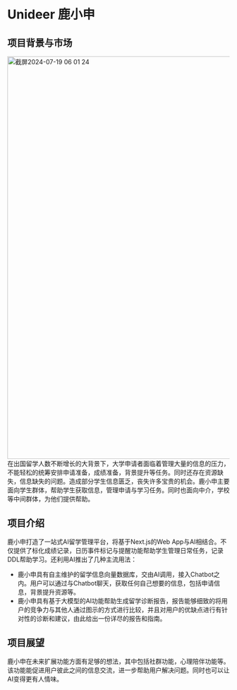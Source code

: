# Unideer 鹿小申
## 项目背景与市场
<img width="912" alt="截屏2024-07-19 06 01 24" src="https://github.com/user-attachments/assets/9c66af4c-4d97-4b5b-b9be-ccf62db13ce5">
在出国留学人数不断增长的大背景下，大学申请者面临着管理大量的信息的压力，不能轻松的统筹安排申请准备，成绩准备，背景提升等任务。同时还存在资源缺失，信息缺失的问题。造成部分学生信息匮乏，丧失许多宝贵的机会。鹿小申主要面向学生群体，帮助学生获取信息，管理申请与学习任务。同时也面向中介，学校等中间群体，为他们提供帮助。

## 项目介绍
鹿小申打造了一站式AI留学管理平台，将基于Next.js的Web App与AI相结合。不仅提供了标化成绩记录，日历事件标记与提醒功能帮助学生管理日常任务，记录DDL帮助学习。还利用AI推出了几种主流用法：
- 鹿小申具有自主维护的留学信息向量数据库，交由AI调用，接入Chatbot之内。用户可以通过与Chatbot聊天，获取任何自己想要的信息，包括申请信息，背景提升资源等。
- 鹿小申具有基于大模型的AI功能帮助生成留学诊断报告，报告能够细致的将用户的竞争力与其他人通过图示的方式进行比较，并且对用户的优缺点进行有针对性的诊断和建议，由此给出一份详尽的报告和指南。

## 项目展望
鹿小申在未来扩展功能方面有足够的想法，其中包括社群功能，心理陪伴功能等。该功能能促进用户彼此之间的信息交流，进一步帮助用户解决问题。同时也可以让AI变得更有人情味。

  



